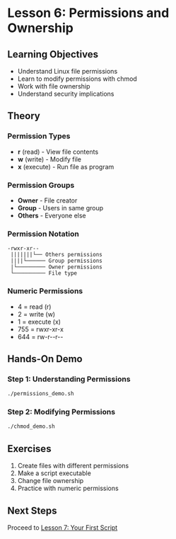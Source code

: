 # Lesson 6: Permissions and Ownership

## Learning Objectives
- Understand Linux file permissions
- Learn to modify permissions with chmod
- Work with file ownership
- Understand security implications

## Theory

### Permission Types
- **r** (read) - View file contents
- **w** (write) - Modify file
- **x** (execute) - Run file as program

### Permission Groups
- **Owner** - File creator
- **Group** - Users in same group
- **Others** - Everyone else

### Permission Notation
```
-rwxr-xr--
 |||||||└── Others permissions
 ||||└────── Group permissions  
 |└───────── Owner permissions
 └────────── File type
```

### Numeric Permissions
- 4 = read (r)
- 2 = write (w)  
- 1 = execute (x)
- 755 = rwxr-xr-x
- 644 = rw-r--r--

## Hands-On Demo

### Step 1: Understanding Permissions
```bash
./permissions_demo.sh
```

### Step 2: Modifying Permissions
```bash
./chmod_demo.sh
```

## Exercises

1. Create files with different permissions
2. Make a script executable
3. Change file ownership
4. Practice with numeric permissions

## Next Steps
Proceed to [Lesson 7: Your First Script](../../module3/lesson7-first-script/README.md)
